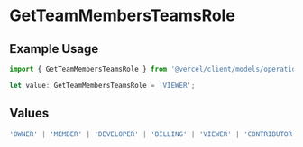 # GetTeamMembersTeamsRole

## Example Usage

```typescript
import { GetTeamMembersTeamsRole } from '@vercel/client/models/operations';

let value: GetTeamMembersTeamsRole = 'VIEWER';
```

## Values

```typescript
'OWNER' | 'MEMBER' | 'DEVELOPER' | 'BILLING' | 'VIEWER' | 'CONTRIBUTOR';
```
